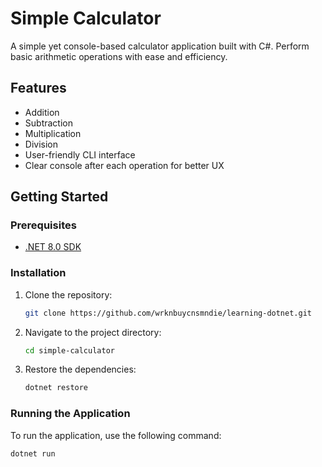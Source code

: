 # Simple Calculator

A simple yet console-based calculator application built with C#. Perform basic arithmetic operations with ease and efficiency.

## Features

- Addition
- Subtraction
- Multiplication
- Division
- User-friendly CLI interface
- Clear console after each operation for better UX

## Getting Started

### Prerequisites

- [.NET 8.0 SDK](https://dotnet.microsoft.com/download)

### Installation

1. Clone the repository:

   ```bash
   git clone https://github.com/wrknbuycnsmndie/learning-dotnet.git
   ```

2. Navigate to the project directory:

   ```bash
   cd simple-calculator
   ```

3. Restore the dependencies:

   ```bash
   dotnet restore
   ```

### Running the Application

To run the application, use the following command:

```bash
dotnet run
```
